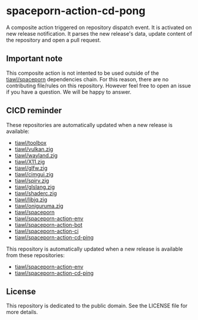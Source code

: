 # spaceporn-action-cd-pong

A composite action triggered on repository dispatch event. It is activated on new release notification. It parses the new release's data, update content of the repository and open a pull request.

## Important note

This composite action is not intented to be used outside of the [tiawl/spaceporn][1] dependencies chain. For this reason, there are no contributing file/rules on this repository. However feel free to open an issue if you have a question. We will be happy to answer.

## CICD reminder

These repositories are automatically updated when a new release is available:
* [tiawl/toolbox][2]
* [tiawl/vulkan.zig][3]
* [tiawl/wayland.zig][4]
* [tiawl/X11.zig][5]
* [tiawl/glfw.zig][6]
* [tiawl/cimgui.zig][7]
* [tiawl/spirv.zig][8]
* [tiawl/glslang.zig][9]
* [tiawl/shaderc.zig][10]
* [tiawl/libjq.zig][15]
* [tiawl/oniguruma.zig][16]
* [tiawl/spaceporn][1]
* [tiawl/spaceporn-action-env][11]
* [tiawl/spaceporn-action-bot][12]
* [tiawl/spaceporn-action-ci][13]
* [tiawl/spaceporn-action-cd-ping][14]

This repository is automatically updated when a new release is available from these repositories:
* [tiawl/spaceporn-action-env][11]
* [tiawl/spaceporn-action-cd-ping][14]

## License

This repository is dedicated to the public domain. See the LICENSE file for more details.

[1]:https://github.com/tiawl/spaceporn
[2]:https://github.com/tiawl/toolbox
[3]:https://github.com/tiawl/vulkan.zig
[4]:https://github.com/tiawl/wayland.zig
[5]:https://github.com/tiawl/X11.zig
[6]:https://github.com/tiawl/glfw.zig
[7]:https://github.com/tiawl/cimgui.zig
[8]:https://github.com/tiawl/spirv.zig
[9]:https://github.com/tiawl/glslang.zig
[10]:https://github.com/tiawl/shaderc.zig
[11]:https://github.com/tiawl/spaceporn-action-env
[12]:https://github.com/tiawl/spaceporn-action-bot
[13]:https://github.com/tiawl/spaceporn-action-ci
[14]:https://github.com/tiawl/spaceporn-action-cd-ping
[15]:https://github.com/tiawl/libjq.zig
[16]:https://github.com/tiawl/oniguruma.zig
